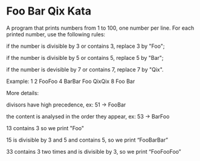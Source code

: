 # Foo Bar Qix Kata

A program that prints numbers from 1 to 100, one number per line. For each printed number, use the following rules:

if the number is divisible by 3 or contains 3, replace 3 by "Foo";

if the number is divisible by 5 or contains 5, replace 5 by "Bar";

if the number is devisible by 7 or contains 7, replace 7 by "Qix".

Example: 1 2 FooFoo 4 BarBar Foo QixQix 8 Foo Bar



More details:

divisors have high precedence, ex: 51 -> FooBar

the content is analysed in the order they appear, ex: 53 -> BarFoo

13 contains 3 so we print "Foo"

15 is divisible by 3 and 5 and contains 5, so we print “FooBarBar”

33 contains 3 two times and is divisible by 3, so we print “FooFooFoo”
